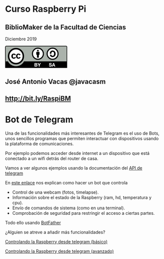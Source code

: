 # Curso Raspberry Pi

## BiblioMaker de la Facultad de Ciencias

Diciembre 2019

![CC](./images/Licencia_CC.png)

## José Antonio Vacas  @javacasm

## http://bit.ly/RaspiBM

# Bot de Telegram

Una de las funcionalidades más interesantes de Telegram es el uso de Bots, unos sencillos programas que permiten interactuar con dispositivos usando la plataforma de comunicaciones.

Por ejemplo podemos acceder desde internet a un dispositivo que está conectado a un wifi detrás del router de casa.

Vamos a ver algunos ejemplos usando la documentación del [API de telegram](https://geekytheory.com/telegram-programando-un-bot-en-python/)


En [este enlace](https://www.fwhibbit.es/controla-tu-raspberry-pi-mediante-telegram) nos explican como hacer un bot que controla

* Control de una webcam (fotos, timelapse).
* Información sobre el estado de la Raspberry (ram, hd, temperatura y cpu).
* Envío de comandos de sistema (como en una terminal).
* Comprobación de seguridad para restringir el acceso a ciertas partes.

Todo ello usando [BotFather](https://www.instructables.com/id/Set-up-Telegram-Bot-on-Raspberry-Pi/)

¿Alguien se atreve a añadir más funcionalidades?


[Controlando la Raspberry desde telegram (básico)](https://www.instructables.com/id/Set-up-Telegram-Bot-on-Raspberry-Pi/)

[Controlando la Raspberry desde telegram (avanzado)](https://www.fwhibbit.es/controla-tu-raspberry-pi-mediante-telegram-actualizacion)
